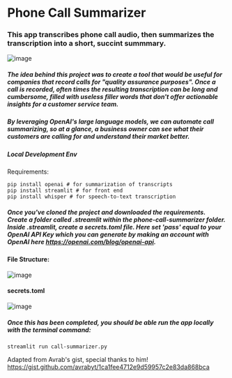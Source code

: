 # Phone Call Summarizer
### This app transcribes phone call audio, then summarizes the transcription into a short, succint summmary.
![image](https://user-images.githubusercontent.com/57726227/223763318-cb5a320c-cc2d-4c84-88f9-77bd6faf50b0.png)

##### The idea behind this project was to create a tool that would be useful for companies that record calls for "quality assurance purposes". Once a call is recorded, often times the resulting transcription can be long and cumbersome, filled with useless filler words that don't offer actionable insights for a customer service team.

##### By leveraging OpenAI's large language models, we can automate call summarizing, so at a glance, a business owner can see what their customers are calling for and understand their market better.

##### Local Development Env
Requirements:
```
pip install openai # for summarization of transcripts
pip install streamlit # for front end
pip install whisper # for speech-to-text transcription
```
##### Once you've cloned the project and downloaded the requirements. Create a folder called .streamlit within the phone-call-summarizer folder. Inside .streamlit, create a secrets.toml file. Here set 'pass' equal to your OpenAI API Key which you can generate by making an account with OpenAI here https://openai.com/blog/openai-api.

#### File Structure:
![image](https://user-images.githubusercontent.com/57726227/223767910-b8cab715-a9fe-4a87-ae6a-cd53433cae7f.png)
#### secrets.toml
![image](https://user-images.githubusercontent.com/57726227/223769141-07e9ce26-3d51-4f4f-ad1e-f00f54ef8228.png)

##### Once this has been completed, you should be able run the app locally with the terminal command:
```
streamlit run call-summarizer.py
```


Adapted from Avrab's gist, special thanks to him! https://gist.github.com/avrabyt/1ca1fee4712e9d59957c2e83da868bca
